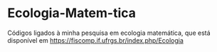 # Ecologia-Matem-tica
Códigos ligados à minha pesquisa em ecologia matemática, que está disponível em https://fiscomp.if.ufrgs.br/index.php/Ecologia
